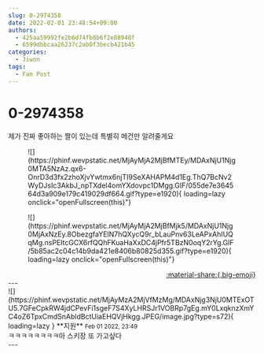 ```yaml
---
slug: 0-2974358
date: 2022-02-01 23:48:54+09:00
authors:
  - 425aa59992fe2b6d74fb8b6f2e88948f
  - 6599dbbcaa26237c2ab0f3becb421b45
categories:
  - Jiwon
tags:
  - Fan Post
---
```


# 0-2974358

<div class="post-container" markdown="1">
<div class="content-container md-sidebar__scrollwrap" markdown="1">

제가 진짜 좋아하는 짤이 있는데 특별히 메건만 알려줄게요
<figure markdown="1">
![](https://phinf.wevpstatic.net/MjAyMjA2MjBfMTEy/MDAxNjU1Njg0MTA5NzAz.qx6-OnrD3d3fx2zhoXjvYwtmx6njTI9SeXAHAPM4d1Eg.ThQ7BcNv2WyDJsIc3AkbJ_npTXdel4omYXdovpc1DMgg.GIF/055de7e364564d3a909e179c419029df664.gif?type=e1920){ loading=lazy onclick="openFullscreen(this)"}
</figure>

<figure markdown="1">
![](https://phinf.wevpstatic.net/MjAyMjA2MjBfMjk5/MDAxNjU1Njg0MjAxNzEy.8ObezgfaYElN7hQXycQ9r_bLauPnv63LeAPxAhIUQqMg.nsPEltcGCX6rfQQhFKuaHaXxDC4jPfr5TBzN0oqY2rYg.GIF/5b85ac2c04c14b9da421e8406b80825d355.gif?type=e1920){ loading=lazy onclick="openFullscreen(this)"}
</figure>


</div>
</div>

<div style="text-align: right;" markdown="1">
<a href="https://weverse.io/fromis9/fanpost/0-2974358" style="text-align: right;">:material-share:{.big-emoji}</a>
</div>
---

<div class="comments-container md-sidebar__scrollwrap" markdown="1">
<div class="comment" markdown="1">
<div class='id-container' markdown="1">
![](https://phinf.wevpstatic.net/MjAyMzA2MjVfMzMg/MDAxNjg3NjU0MTExOTU5.7GFeCpkRW4jdCPevFi1sgeF7S4XyLHRSJr1VOBRp7gEg.mY0LxqknzXmYC4oZ6TpxCmdSnAbldBctUiaEHQVjHkgg.JPEG/image.jpg?type=s72){ loading=lazy }
**<span class="artist">지원</span>** <small>Feb 01 2022, 23:49</small><br>
</div>
<div class='comment-body' markdown="1">
ㅋㅋㅋㅋㅋㅋㅋㅋ아 스키장 또 가고싶다
</div>
</div>
</div>
---
